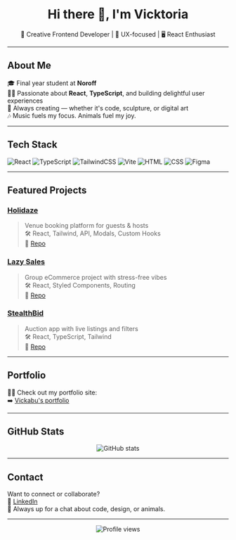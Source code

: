 <!-- Banner (valgfritt, kan lastes opp som repo image) -->
<!-- ![Banner](./your-banner-image.png) -->

<h1 align="center">Hi there 👋, I'm Vicktoria</h1>
<p align="center">🎨 Creative Frontend Developer | 🧠 UX-focused | 🖥️ React Enthusiast</p>

---

## About Me

🎓 Final year student at **Noroff**  
🧑‍💻 Passionate about **React**, **TypeScript**, and building delightful user experiences  
🎨 Always creating — whether it's code, sculpture, or digital art  
🎶 Music fuels my focus. Animals fuel my joy.

---

## Tech Stack

![React](https://img.shields.io/badge/React-61DAFB?logo=react&logoColor=black&style=flat)
![TypeScript](https://img.shields.io/badge/TypeScript-3178C6?logo=typescript&logoColor=white&style=flat)
![TailwindCSS](https://img.shields.io/badge/Tailwind-38B2AC?logo=tailwindcss&logoColor=white&style=flat)
![Vite](https://img.shields.io/badge/Vite-646CFF?logo=vite&logoColor=white&style=flat)
![HTML](https://img.shields.io/badge/HTML5-E34F26?logo=html5&logoColor=white&style=flat)
![CSS](https://img.shields.io/badge/CSS3-1572B6?logo=css3&logoColor=white&style=flat)
![Figma](https://img.shields.io/badge/Figma-F24E1E?logo=figma&logoColor=white&style=flat)

---

## Featured Projects

### [Holidaze](https://holidaze-mode.netlify.app/)
> Venue booking platform for guests & hosts  
🛠️ React, Tailwind, API, Modals, Custom Hooks  
🔗 [Repo](https://github.com/Vickabu/holidaze-pe2)

### [Lazy Sales](https://lazysales.netlify.app/)
> Group eCommerce project with stress-free vibes  
🛠️ React, Styled Components, Routing  
🔗 [Repo](https://github.com/Vickabu/ca-js-frameworks)

### [StealthBid](https://stealth-bid.netlify.app/)
> Auction app with live listings and filters  
🛠️ React, TypeScript, Tailwind  
🔗 [Repo](https://github.com/Vickabu/StealthBid)

---

## Portfolio

👩‍🎨 Check out my portfolio site:  
➡️ [Vickabu's portfolio](https://vickabu.netlify.app/)

---

## GitHub Stats

<p align="center">
  <img src="https://github-readme-stats.vercel.app/api?username=Vickabu&show_icons=true&theme=radical" alt="GitHub stats" />
</p>

---

## Contact

Want to connect or collaborate?  
📧 [LinkedIn](https://www.linkedin.com/in/vicktoria-alexandra-bure-a98b1815a/)  
🐾 Always up for a chat about code, design, or animals.

---

<p align="center">
  <img src="https://komarev.com/ghpvc/?username=Vickabu&style=flat-square&color=9F7AEA" alt="Profile views" />
</p>


<!--
**Vickabu/vickabu** is a ✨ _special_ ✨ repository because its `README.md` (this file) appears on your GitHub profile.

Here are some ideas to get you started:

- 🔭 I’m currently working on ...
- 🌱 I’m currently learning ...
- 👯 I’m looking to collaborate on ...
- 🤔 I’m looking for help with ...
- 💬 Ask me about ...
- 📫 How to reach me: ...
- 😄 Pronouns: ...
- ⚡ Fun fact: ...
-->
